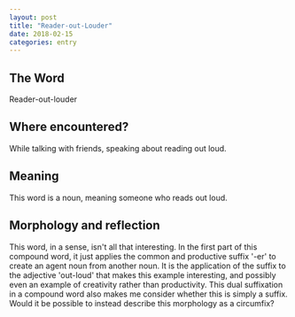 ```yaml
---
layout: post
title: "Reader-out-Louder"
date: 2018-02-15
categories: entry
---
```

## The Word
Reader-out-louder

## Where encountered?
While talking with friends, speaking about reading out loud.


## Meaning
This word is a noun, meaning someone who reads out loud.

## Morphology and reflection
This word, in a sense, isn't all that interesting. In the first part of this compound word, it just applies the common and productive suffix '-er' to create an agent noun from another noun. It is the application of the suffix to the adjective 'out-loud' that makes this example interesting, and possibly even an example of creativity rather than productivity.
This dual suffixation in a compound word also makes me consider whether this is simply a suffix. Would it be possible to instead describe this morphology as a circumfix?
